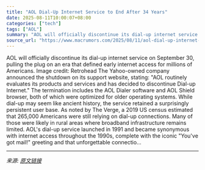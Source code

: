 ```yaml
---
title: "AOL Dial-Up Internet Service to End After 34 Years"
date: 2025-08-11T10:00:07+08:00
categories: ["tech"]
tags: ["AOL"]
summary: "AOL will officially discontinue its dial-up internet service on September 30, pulling the plug on an era that defined early internet access for millions of Americans. Image credit: Retrohead The Yahoo"
source_url: "https://www.macrumors.com/2025/08/11/aol-dial-up-internet-ending-after-34-years/"
---
```


AOL will officially discontinue its dial-up internet service on September 30, pulling the plug on an era that defined early internet access for millions of Americans. Image credit: Retrohead The Yahoo-owned company announced the shutdown on its support website, stating: "AOL routinely evaluates its products and services and has decided to discontinue Dial-up Internet." The termination includes the AOL Dialer software and AOL Shield browser, both of which were optimized for older operating systems. While dial-up may seem like ancient history, the service retained a surprisingly persistent user base. As noted by The Verge, a 2019 US census estimated that 265,000 Americans were still relying on dial-up connections. Many of those were likely in rural areas where broadband infrastructure remains limited. AOL's dial-up service launched in 1991 and became synonymous with internet access throughout the 1990s, complete with the iconic "You've got mail!" greeting and that unforgettable connectio...

---

*来源: [原文链接](https://www.macrumors.com/2025/08/11/aol-dial-up-internet-ending-after-34-years/)*
